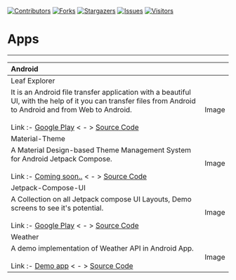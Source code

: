<!-- MARKDOWN LINKS -->
<!-- https://www.markdownguide.org/basic-syntax/#reference-style-links -->
[contributors-shield]: https://img.shields.io/github/contributors/damahecode/DamaheCode-List.svg?style=for-the-badge
[contributors-url]: https://github.com/damahecode/DamaheCode-List/graphs/contributors
[forks-shield]: https://img.shields.io/github/forks/damahecode/DamaheCode-List.svg?style=for-the-badge
[forks-url]: https://github.com/damahecode/DamaheCode-List/network/members
[stars-shield]: https://img.shields.io/github/stars/damahecode/DamaheCode-List.svg?style=for-the-badge
[stars-url]: https://github.com/damahecode/DamaheCode-List/stargazers
[issues-shield]: https://img.shields.io/github/issues/damahecode/DamaheCode-List.svg?style=for-the-badge
[issues-url]: https://github.com/damahecode/DamaheCode-List/issues
[visitor-shield]: https://komarev.com/ghpvc/?username=damahecode&label=Visitors&style=for-the-badge
[visitor-url]: https://github.com/damahecode/

[![Contributors][contributors-shield]][contributors-url]
[![Forks][forks-shield]][forks-url]
[![Stargazers][stars-shield]][stars-url]
[![Issues][issues-shield]][issues-url]
[![Visitors][visitor-shield]][visitor-url]

# Apps
------------

| Android | |
|:---|:---|
| Leaf Explorer | |
| It is an Android file transfer application with a beautiful UI, with the help of it you can transfer files from Android to Android and from Web to Android.<br><br> Link :- [Google Play](https://play.google.com/store/apps/details?id=com.leaf.explorer.android)  < - >  [Source Code](https://www.fiverr.com/damahecode/create-a-file-sharing-app-for-android) | Image |
| Material-Theme | |
| A Material Design-based Theme Management System for Android Jetpack Compose.<br><br> Link :- [Coming soon..](https://play.google.com/store/apps/details?id=com.code.damahe.material.theme)  < - >  [Source Code](https://github.com/damahecode/Material-Theme) | Image |
| Jetpack-Compose-UI | |
| A Collection on all Jetpack compose UI Layouts, Demo screens to see it's potential.<br><br> Link :- [Google Play](https://play.google.com/store/apps/details?id=com.code.damahe.jetpack.compose.ui)  < - >  [Source Code](https://github.com/damahecode/Jetpack-Compose-UI) | Image |
| Weather | |
| A demo implementation of Weather API in Android App.<br><br> Link :- [Demo app](https://github.com/damahecode/Weather/releases)  < - >  [Source Code](https://github.com/damahecode/Weather) | Image |
